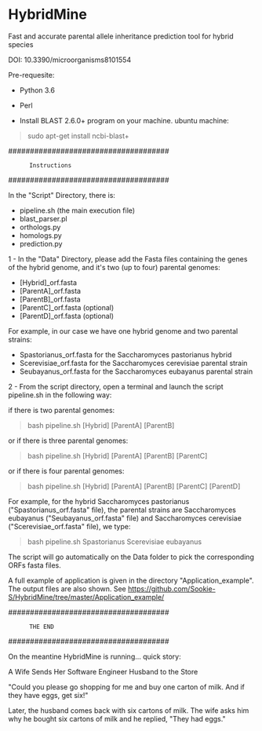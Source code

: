 # HybridMine
Fast and accurate parental allele inheritance prediction tool for hybrid species

DOI: 10.3390/microorganisms8101554 




Pre-requesite:

- Python 3.6
- Perl 

- Install BLAST 2.6.0+ program on your machine.
ubuntu machine:
>sudo apt-get install ncbi-blast+


#####################################

          Instructions
          
#####################################

In the "Script" Directory, there is:
- pipeline.sh (the main execution file)
- blast_parser.pl
- orthologs.py
- homologs.py
- prediction.py

1 - In the "Data" Directory, please add the Fasta files containing the genes of the hybrid genome, and it's two (up to four) parental genomes:
- [Hybrid]_orf.fasta
- [ParentA]_orf.fasta
- [ParentB]_orf.fasta
- [ParentC]_orf.fasta (optional)
- [ParentD]_orf.fasta (optional)


For example, in our case we have one hybrid genome and two parental strains:
- Spastorianus_orf.fasta for the Saccharomyces pastorianus hybrid
- Scerevisiae_orf.fasta for the Saccharomyces cerevisiae parental strain
- Seubayanus_orf.fasta for the Saccharomyces eubayanus parental strain


2 - From the script directory, open a terminal and launch the script pipeline.sh in the following way:

if there is two parental genomes:
> bash pipeline.sh [Hybrid] [ParentA] [ParentB]

or if there is three parental genomes:
> bash pipeline.sh [Hybrid] [ParentA] [ParentB] [ParentC]

or if there is four parental genomes:
> bash pipeline.sh [Hybrid] [ParentA] [ParentB] [ParentC] [ParentD]


For example, for the hybrid Saccharomyces pastorianus ("Spastorianus_orf.fasta" file), the parental strains are Saccharomyces eubayanus ("Seubayanus_orf.fasta" file) and Saccharomyces cerevisiae ("Scerevisiae_orf.fasta" file), we type:
> bash pipeline.sh Spastorianus Scerevisiae eubayanus

The script will go automatically on the Data folder to pick the corresponding ORFs fasta files.


A full example of application is given in the directory "Application_example". The output files are also shown.
See https://github.com/Sookie-S/HybridMine/tree/master/Application_example/





#####################################

          THE END
          
#####################################


On the meantine HybridMine is running... quick story:

A Wife Sends Her Software Engineer Husband to the Store 

"Could you please go shopping for me and buy one carton of milk. And if they have eggs, get six!"

Later, the husband comes back with six cartons of milk. The wife asks him why he bought six cartons of milk and he replied, "They had eggs."



